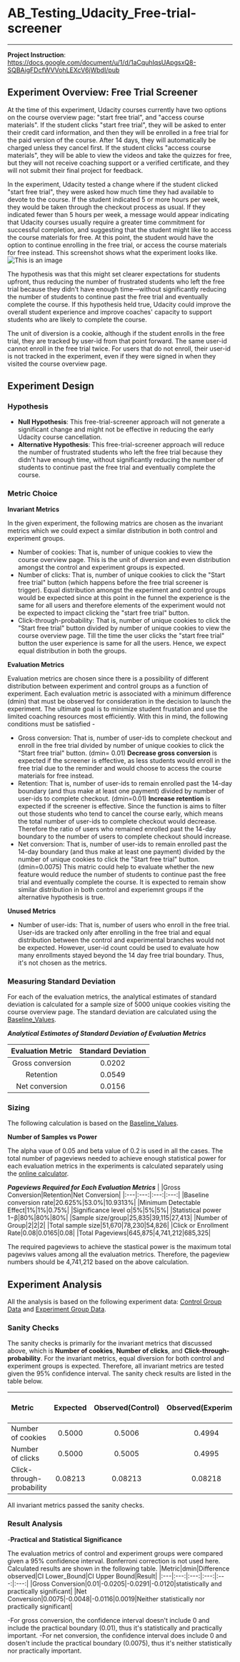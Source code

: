 # AB_Testing_Udacity_Free-trial-screener
----------------------------------------
 
**Project Instruction**: https://docs.google.com/document/u/1/d/1aCquhIqsUApgsxQ8-SQBAigFDcfWVVohLEXcV6jWbdI/pub

## Experiment Overview: Free Trial Screener

At the time of this experiment, Udacity courses currently have two options on the course overview page: "start free trial", and "access course materials". If the student clicks "start free trial", they will be asked to enter their credit card information, and then they will be enrolled in a free trial for the paid version of the course. After 14 days, they will automatically be charged unless they cancel first. If the student clicks "access course materials", they will be able to view the videos and take the quizzes for free, but they will not receive coaching support or a verified certificate, and they will not submit their final project for feedback.

In the experiment, Udacity tested a change where if the student clicked "start free trial", they were asked how much time they had available to devote to the course. If the student indicated 5 or more hours per week, they would be taken through the checkout process as usual. If they indicated fewer than 5 hours per week, a message would appear indicating that Udacity courses usually require a greater time commitment for successful completion, and suggesting that the student might like to access the course materials for free. At this point, the student would have the option to continue enrolling in the free trial, or access the course materials for free instead. This screenshot shows what the experiment looks like.
![This is an image](https://github.com/hxycorn/AB_Testing_Udacity_Free-trial-screener/blob/90e7096c7385ea0108d0202c8c6f5eae18b19b95/Final%20Project_%20Experiment%20Screenshot.png)

The hypothesis was that this might set clearer expectations for students upfront, thus reducing the number of frustrated students who left the free trial because they didn't have enough time—without significantly reducing the number of students to continue past the free trial and eventually complete the course. If this hypothesis held true, Udacity could improve the overall student experience and improve coaches' capacity to support students who are likely to complete the course.

The unit of diversion is a cookie, although if the student enrolls in the free trial, they are tracked by user-id from that point forward. The same user-id cannot enroll in the free trial twice. For users that do not enroll, their user-id is not tracked in the experiment, even if they were signed in when they visited the course overview page.

## Experiment Design
### Hypothesis
- **Null Hypothesis**: This free-trial-screener approach will not generate a significant change and might not be effective in reducing the early Udacity course cancellation.
- **Alternative Hypothesis**: This free-trial-screener approach will reduce the number of frustrated students who left the free trial because they didn't have enough time, without significantly reducing the number of students to continue past the free trial and eventually complete the course.

### Metric Choice
**Invariant Metrics**

In the given experiment, the following matrics are chosen as the invariant metrics which we could expect a similar distribution in both control and experiment groups. 
 - Number of cookies: That is, number of unique cookies to view the course overview page. This is the unit of diversion and even distribution amongst the control and experiment groups is expected.
 - Number of clicks: That is, number of unique cookies to click the "Start free trial" button (which happens before the free trial screener is trigger). Equal distribution amongst the experiment and control groups would be expected since at this point in the funnel the experience is the same for all users and therefore elements of the experiment would not be expected to impact clicking the "start free trial" button.
 - Click-through-probability: That is, number of unique cookies to click the "Start free trial" button divided by number of unique cookies to view the course overview page. Till the time the user clicks the "start free trial" button the user experience is same for all the users. Hence, we expect equal distribution in both the groups.
  
**Evaluation Metrics**

Evaluation metrics are chosen since there is a possibility of different distribution between experiment and control groups as a function of experiment. Each evaluation metric is associated with a minimum difference (dmin) that must be observed for consideration in the decision to launch the experiment. The ultimate goal is to minimize student frustation and use the limited coaching resources most efficiently. With this in mind, the following conditions must be satisfied -
 - Gross conversion: That is, number of user-ids to complete checkout and enroll in the free trial divided by number of unique cookies to click the "Start free trial" button. (dmin= 0.01) **Decrease gross conversion** is expected if the screener is effective, as less students would enroll in the free trial due to the reminder and would choose to access the course materials for free instead. 
 - Retention: That is, number of user-ids to remain enrolled past the 14-day boundary (and thus make at least one payment) divided by number of user-ids to complete checkout. (dmin=0.01) **Increase retention** is expected if the screener is effective. Since the function is aims to filter out those students who tend to cancel the course early, which means the total number of user-ids to complete checkout would decrease. Therefore the ratio of users who remained enrolled past the 14-day boundary to the number of users to complete checkout should increase.
 - Net conversion: That is, number of user-ids to remain enrolled past the 14-day boundary (and thus make at least one payment) divided by the number of unique cookies to click the "Start free trial" button. (dmin=0.0075) This matric could help to evaluate whether the new feature would reduce the number of students to continue past the free trial and eventually complete the course. It is expected to remain show similar distribution in both control and experiemnt groups if the alternative hypothesis is true. 

**Unused Metrics**
 - Number of user-ids: That is, number of users who enroll in the free trial. User-ids are tracked only after enrolling in the free trial and equal distribution between the control and experimental branches would not be expected. However, user-id count could be used to evaluate how many enrollments stayed beyond the 14 day free trial boundary. Thus, it's not chosen as the metrics. 

### Measuring Standard Deviation
For each of the evaluation metrics, the analytical estimates of standard deviation is calculated for a sample size of 5000 unique cookies visiting the course overview page. The standard deviation are calculated using the [Baseline_Values](Data/Baseline_Values.csv).

**_Analytical Estimates of Standard Deviation of Evaluation Metrics_**

|Evaluation Metric|Standard Deviation|
|:---:|:---:|
|Gross conversion|0.0202|
|Retention|0.0549|
|Net conversion|0.0156|

### Sizing
The following calculation is based on the [Baseline_Values](Data/Baseline_Values.csv).

**Number of Samples vs Power**

The alpha vaue of 0.05 and beta value of 0.2 is used in all the cases. The total number of pageviews needed to achieve enough statistical power for each evaluation metrics in the experiments is calculated separately using the [online calculator](https://www.evanmiller.org/ab-testing/sample-size.html).

**_Pageviews Required for Each Evaluation Metrics_**
| |Gross Conversion|Retention|Net Conversion|
|:---|:---:|:---:|:---:|
|Baseline conversion rate|20.625%|53.0%|10.9313%|
|Minimum Detectable Effect|1%|1%|0.75%|
|Significance level α|5%|5%|5%|
|Statistical power 1−β|80%|80%|80%|
|Sample size/group|25,835|39,115|27,413|
|Number of Group|2|2|2|
|Total sample size|51,670|78,230|54,826|
|Click or Enrollment Rate|0.08|0.0165|0.08|
|Total Pageviews|645,875|4,741,212|685,325|

The required pageviews to achieve the stastical power is the maximum total pageviws values among all the evaluation metrics. Therefore, the pageview numbers should be 4,741,212 based on the above calculation.

## Experiment Analysis
All the analysis is based on the following experiment data: [Control Group Data](Data/Project_Results_Control.csv) and [Experiment Group Data](Data/Project_Results_Experiment.csv).

### Sanity Checks
The sanity checks is primarily for the invariant metrics that discussed above, which is **Number of cookies**, **Number of clicks**, and **Click-through-probability**. For the invariant metrics, equal diversion for both control and experiment groups is expected. Therefore, all invariant metrics are tested given the 95% confidence interval. The sanity check results are listed in the table below. 

|Metric|Expected|Observed(Control)|Observed(Experiment)|CI Lower_Bound|CI Upper Bound|Result|
|:---|:---:|:---:|:---:|:---:|:---:|:---:|
|Number of cookies|0.5000|0.5006|0.4994|0.4988|0.5012|Pass|
|Number of clicks|0.5000|0.5005|0.4995|0.4959|0.5042|Pass|
|Click-through-probability|0.08213|0.08213|0.08218|0.08121|0.08304|Pass|

All invariant metrics passed the sanity checks. 

### Result Analysis
 -**Practical and Statistical Significance**
 
 The evaluation metrics of control and experiment groups were compared given a 95% confidence interval. Bonferroni correction is not used here. Calculated results are shown in the following table.
 |Metric|dmin|Difference observed|CI Lower_Bound|CI Upper Bound|Result|
 |:---|:---:|:---:|:---:|:---:|:---:|
 |Gross Conversion|0.01|-0.0205|-0.0291|-0.0120|statistically and practically significant|
 |Net Conversion|0.0075|-0.0048|-0.0116|0.0019|Neither statistically nor practically significant|
 
 -For gross conversion, the confidence interval doesn't include 0 and include the practical boundary (0.01), thus it's statistically and practically important. 
 -For net conversion, the confidence interval does include 0 and dosen't include the practical boundary (0.0075), thus it's neither statistically nor practically important.
 
